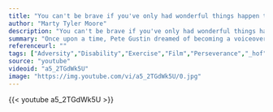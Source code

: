 ```yaml
---
title: "You can't be brave if you've only had wonderful things happen to you."
author: "Marty Tyler Moore"
description: "You can't be brave if you've only had wonderful things happen to you. - Marty Tyler Moore quotes from GetInspired365.com"
summary: "Once upon a time, Pete Gustin dreamed of becoming a voiceover artist. But at age 8, he was diagnosed with macular degeneration, a medical condition that results in loss of vision, turning him legally blind. At 21, a New York-based agent told him he’d never make it in the business; his blindness prevented him from reading lines. Fast-forward 15 years. Gustin has done voiceovers for the Super Bowl, an international ad campaign for Sony PlayStation and even daytime TV."
referenceurl: ""
tags: ["Adversity","Disability","Exercise","Film","Perseverance","_hof",]
source: "youtube"
videoid: "a5_2TGdWk5U"
image: "https://img.youtube.com/vi/a5_2TGdWk5U/0.jpg"
---
```


{{< youtube a5_2TGdWk5U >}}
